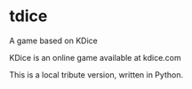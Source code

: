 # tdice
A game based on KDice 

KDice is an online game available at kdice.com

This is a local tribute version, written in Python.
